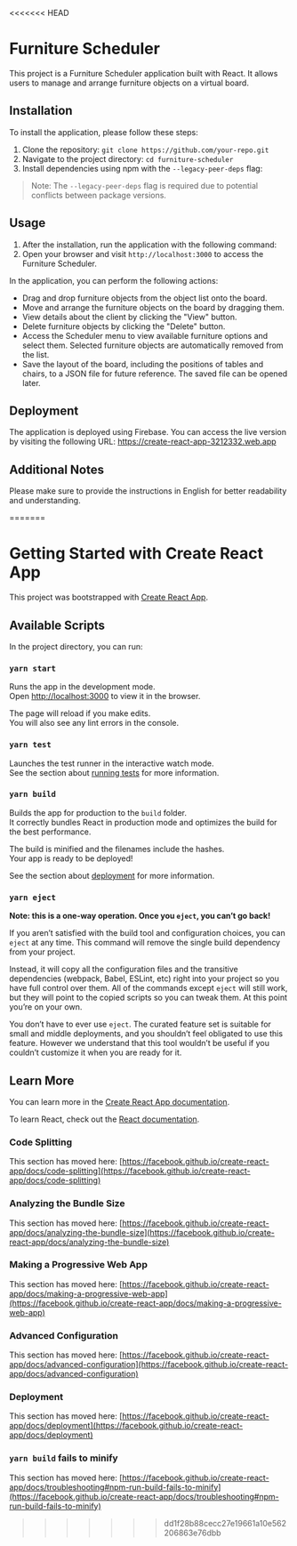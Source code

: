 <<<<<<< HEAD
# Furniture Scheduler

This project is a Furniture Scheduler application built with React. It allows users to manage and arrange furniture objects on a virtual board.

## Installation

To install the application, please follow these steps:

1. Clone the repository: `git clone https://github.com/your-repo.git`
2. Navigate to the project directory: `cd furniture-scheduler`
3. Install dependencies using npm with the `--legacy-peer-deps` flag:

> Note: The `--legacy-peer-deps` flag is required due to potential conflicts between package versions.

## Usage

1. After the installation, run the application with the following command:
2. Open your browser and visit `http://localhost:3000` to access the Furniture Scheduler.

In the application, you can perform the following actions:

- Drag and drop furniture objects from the object list onto the board.
- Move and arrange the furniture objects on the board by dragging them.
- View details about the client by clicking the "View" button.
- Delete furniture objects by clicking the "Delete" button.
- Access the Scheduler menu to view available furniture options and select them. Selected furniture objects are automatically removed from the list.
- Save the layout of the board, including the positions of tables and chairs, to a JSON file for future reference. The saved file can be opened later.

## Deployment

The application is deployed using Firebase. You can access the live version by visiting the following URL:  https://create-react-app-3212332.web.app 

## Additional Notes

Please make sure to provide the instructions in English for better readability and understanding.

=======
# Getting Started with Create React App

This project was bootstrapped with [Create React App](https://github.com/facebook/create-react-app).

## Available Scripts

In the project directory, you can run:

### `yarn start`

Runs the app in the development mode.\
Open [http://localhost:3000](http://localhost:3000) to view it in the browser.

The page will reload if you make edits.\
You will also see any lint errors in the console.

### `yarn test`

Launches the test runner in the interactive watch mode.\
See the section about [running tests](https://facebook.github.io/create-react-app/docs/running-tests) for more information.

### `yarn build`

Builds the app for production to the `build` folder.\
It correctly bundles React in production mode and optimizes the build for the best performance.

The build is minified and the filenames include the hashes.\
Your app is ready to be deployed!

See the section about [deployment](https://facebook.github.io/create-react-app/docs/deployment) for more information.

### `yarn eject`

**Note: this is a one-way operation. Once you `eject`, you can’t go back!**

If you aren’t satisfied with the build tool and configuration choices, you can `eject` at any time. This command will remove the single build dependency from your project.

Instead, it will copy all the configuration files and the transitive dependencies (webpack, Babel, ESLint, etc) right into your project so you have full control over them. All of the commands except `eject` will still work, but they will point to the copied scripts so you can tweak them. At this point you’re on your own.

You don’t have to ever use `eject`. The curated feature set is suitable for small and middle deployments, and you shouldn’t feel obligated to use this feature. However we understand that this tool wouldn’t be useful if you couldn’t customize it when you are ready for it.

## Learn More

You can learn more in the [Create React App documentation](https://facebook.github.io/create-react-app/docs/getting-started).

To learn React, check out the [React documentation](https://reactjs.org/).

### Code Splitting

This section has moved here: [https://facebook.github.io/create-react-app/docs/code-splitting](https://facebook.github.io/create-react-app/docs/code-splitting)

### Analyzing the Bundle Size

This section has moved here: [https://facebook.github.io/create-react-app/docs/analyzing-the-bundle-size](https://facebook.github.io/create-react-app/docs/analyzing-the-bundle-size)

### Making a Progressive Web App

This section has moved here: [https://facebook.github.io/create-react-app/docs/making-a-progressive-web-app](https://facebook.github.io/create-react-app/docs/making-a-progressive-web-app)

### Advanced Configuration

This section has moved here: [https://facebook.github.io/create-react-app/docs/advanced-configuration](https://facebook.github.io/create-react-app/docs/advanced-configuration)

### Deployment

This section has moved here: [https://facebook.github.io/create-react-app/docs/deployment](https://facebook.github.io/create-react-app/docs/deployment)

### `yarn build` fails to minify

This section has moved here: [https://facebook.github.io/create-react-app/docs/troubleshooting#npm-run-build-fails-to-minify](https://facebook.github.io/create-react-app/docs/troubleshooting#npm-run-build-fails-to-minify)
>>>>>>> dd1f28b88cecc27e19661a10e562206863e76dbb
